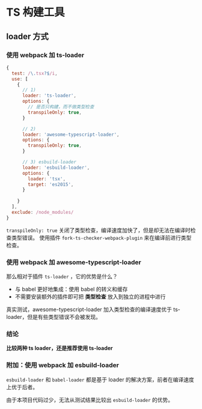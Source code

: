 # TS 构建工具

## loader 方式

### 使用 webpack 加 ts-loader

```javascript
{
  test: /\.tsx?$/i,
  use: [
    {
      // 1)
      loader: 'ts-loader',
      options: {
        // 是否只构建，而不做类型检查
        transpileOnly: true,
      }

      // 2)
      loader: 'awesome-typescript-loader',
      options: {
        transpileOnly: true,
      }

      // 3) esbuild-loader
      loader: 'esbuild-loader',
      options: {
        loader: 'tsx',
        target: 'es2015',
      }
          
    }
  ],
  exclude: /node_modules/
}
```

`transpileOnly: true` 关闭了类型检查，编译速度加快了，但是却无法在编译时检查类型错误。
使用插件 `fork-ts-checker-webpack-plugin` 来在编译前进行类型检查。

### 使用 webpack 加 awesome-typescript-loader

那么相对于插件 `ts-loader` ，它的优势是什么？
- 与 babel 更好地集成：使用 babel 的转义和缓存
- 不需要安装额外的插件即可把 **类型检查** 放入到独立的进程中进行

真实测试，awesome-typescript-loader 加入类型检查的编译速度优于 ts-loader，但是有些类型错误不会被发现。

### 结论
**比较两种 ts loader，还是推荐使用 ts-loader**

### 附加：使用 webpack 加 esbuild-loader

`esbuild-loader` 和 `babel-loader` 都是基于 loader 的解决方案，前者在编译速度上优于后者。

由于本项目代码过少，无法从测试结果比较出 `esbuild-loader` 的优势。
